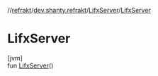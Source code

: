 //[refrakt](../../../index.md)/[dev.shanty.refrakt](../index.md)/[LifxServer](index.md)/[LifxServer](-lifx-server.md)

# LifxServer

[jvm]\
fun [LifxServer](-lifx-server.md)()
